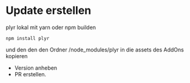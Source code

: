 # Update erstellen

plyr lokal mit yarn oder npm builden 

`npm install plyr`

und den den den Ordner /node_modules/plyr in die assets des AddOns kopieren  

- Version anheben
- PR erstellen. 
